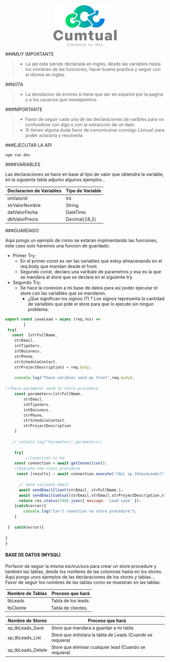 <div align="center">
    <img src="/src/assets/img/logocumtual-23.webp" alt="Logo Cumtual" width="200" />
</div>

###MUY IMPORTANTE
> - La api esta siendo declarada en ingles, desde las variables hasta los nombres de las funciones, hacer buena practica y seguir con el idioma en ingles.

##NOTA
> - La devolucion de errores si tiene que ser en español por la pagina y a los usuarios que manejaremos


###IMPORTANTE
> - Favor de seguir cada una de las declaraciones de varibles para no confundirse con algo o con la extraccion de un dato.
> - Si tienen alguna duda favor de comunicarse conmigo (Josue) para poder aclararla y resolverla

###EJECUTAR LA API

	npm run dev


####VARIABLES

Las declaraciones se hace en base al tipo de valor que obtendra la variable, en la siguiente tabla adjunto algunos ejemplos...

Declaracion de Variables  | Tipo de Variable
------------- | -------------
 intValorId | Int.
strValorNombre  | String. 
datValorFecha  | DateTime. 
dblValorPrecio  | Decimal(18,2)




###GUARDADO

Aqui pongo un ejemplo de como se estaran implmentando las funciones, este caso solo haremos una funcion de guardado.
- Primer Try: 
	- En el primer const es ver las variables que estoy almacenando en el req.body que mandan desde el front.  
	- Segundo const, declaro una varibale de parametros y esa es la que se mandara al store que se declara en el siguiente try.
- Segundo Try:
	- Se hace la conexion a mi base de datos para asi poder ejecutar el store con las variables que se mandaron.
		- ¿Que significan los signos (?) ? Los signos representa la cantidad de  variables que pide el store para que lo ejecute sin ningun problema.

```javascript
export const saveLead = async (req,res) =>
		{ 
 try{
   const  {strFullName,
    strEmail,
    intTipoServ,
    intBuisness,
    strPhone,
    strScheduleContact,
    strProjectDescription} = req.body;

    console.log("These varibles send my front",req.body);

//These parameter send to store procedure
    const parameters=[strFullName,
        strEmail,
        intTipoServ,
        intBuisness,
        strPhone,
        strScheduleContact,
        strProjectDescription
    ]

   // console.log("Parameters",parameters);

    try{
         //Conection to bd
    const connection = await getConnection();
    //Execute the store procedure 
     const [results] = await connection.execute('CALL sp_tbSaveLeads(?, ?, ?, ?, ?, ?, ?)',parameters);

      // Send validate email
      await sendEmailClient(strEmail, strFullName,);
      await sendEmailCumtual(strEmail,strEmail,strProjectDescription,strPhone);
      return res.status(200).json({ message: 'Lead save' });
    }catch(error){
        console.log("Can't conection to store procedure");
    }
    
 }  catch(error){

} 
}
 ```

#### BASE DE DATOS (MYSQL)

Porfavor de seguir la misma esctructura para crear un store procedure y tambien las tablas, desde los nombres de las columnas hasta en los stores. Aqui pongo unos ejemplos de las declaraciones de los stores y tablas...
Favor de seguir los nombres de las tablas como se muestran en las tablas.

Nombre de Tablas  | Proceso que hará
------------- | ------------- |
 tbLeads | Tabla de los leads.
tbCliente  |   Tabla de clientes.

Nombre de Stores  | Proceso que hará
------------- | ------------- |
 sp_tbLeads_Save |  Store que mandara a guardar a mi tabla
sp_tbLeads_List  |  Store que enlistara la tabla de Leads (Cuando se requiera)
sp_tbLeads_Delete  | Store que eliminar cualquier lead (Cuando se requiera)


